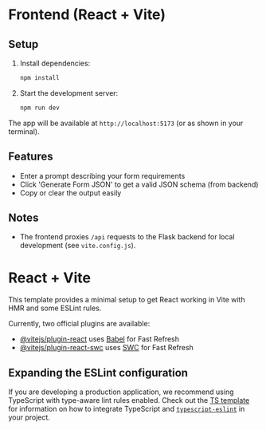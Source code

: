 # Frontend (React + Vite)

## Setup

1. Install dependencies:
   ```sh
   npm install
   ```
2. Start the development server:
   ```sh
   npm run dev
   ```

The app will be available at `http://localhost:5173` (or as shown in your terminal).

## Features
- Enter a prompt describing your form requirements
- Click 'Generate Form JSON' to get a valid JSON schema (from backend)
- Copy or clear the output easily

## Notes
- The frontend proxies `/api` requests to the Flask backend for local development (see `vite.config.js`).

# React + Vite

This template provides a minimal setup to get React working in Vite with HMR and some ESLint rules.

Currently, two official plugins are available:

- [@vitejs/plugin-react](https://github.com/vitejs/vite-plugin-react/blob/main/packages/plugin-react) uses [Babel](https://babeljs.io/) for Fast Refresh
- [@vitejs/plugin-react-swc](https://github.com/vitejs/vite-plugin-react/blob/main/packages/plugin-react-swc) uses [SWC](https://swc.rs/) for Fast Refresh

## Expanding the ESLint configuration

If you are developing a production application, we recommend using TypeScript with type-aware lint rules enabled. Check out the [TS template](https://github.com/vitejs/vite/tree/main/packages/create-vite/template-react-ts) for information on how to integrate TypeScript and [`typescript-eslint`](https://typescript-eslint.io) in your project.
